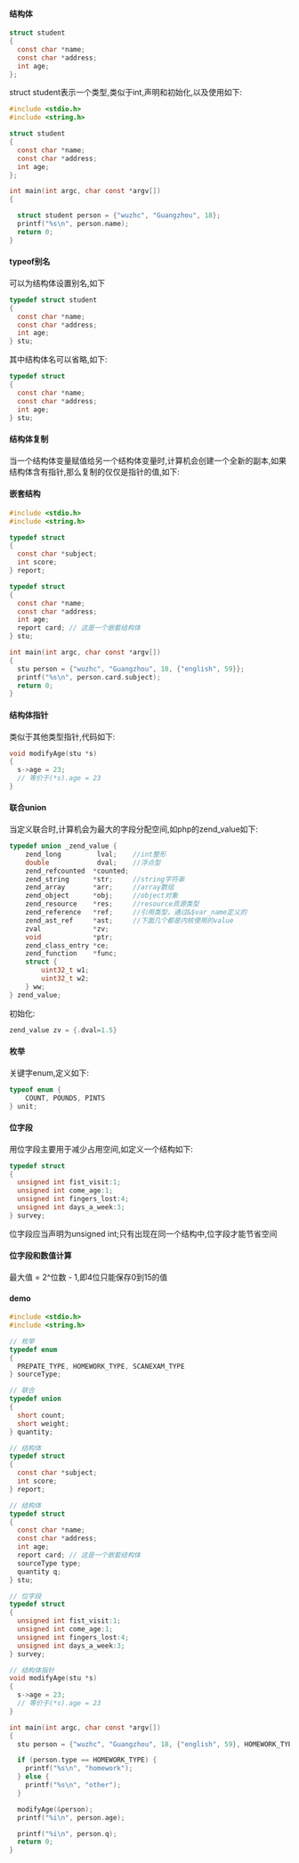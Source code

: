 #### 结构体
```c
struct student
{
  const char *name;
  const char *address;
  int age;
};
```
struct student表示一个类型,类似于int,声明和初始化,以及使用如下:
```c
#include <stdio.h>
#include <string.h>

struct student
{
  const char *name;
  const char *address;
  int age;
};

int main(int argc, char const *argv[])
{

  struct student person = {"wuzhc", "Guangzhou", 18};
  printf("%s\n", person.name);  
  return 0;
}
```

#### typeof别名
可以为结构体设置别名,如下
```c
typedef struct student
{
  const char *name;
  const char *address;
  int age;
} stu;
```
其中结构体名可以省略,如下:
```c
typedef struct 
{
  const char *name;
  const char *address;
  int age;
} stu;
```

#### 结构体复制
当一个结构体变量赋值给另一个结构体变量时,计算机会创建一个全新的副本,如果结构体含有指针,那么复制的仅仅是指针的值,如下:

#### 嵌套结构
```c
#include <stdio.h>
#include <string.h>

typedef struct 
{
  const char *subject;
  int score;
} report;

typedef struct 
{
  const char *name;
  const char *address;
  int age;
  report card; // 这是一个嵌套结构体
} stu;

int main(int argc, char const *argv[])
{
  stu person = {"wuzhc", "Guangzhou", 18, {"english", 59}};
  printf("%s\n", person.card.subject);
  return 0;
}
```

#### 结构体指针
类似于其他类型指针,代码如下:
```c
void modifyAge(stu *s) 
{
  s->age = 23;
  // 等价于(*s).age = 23
}
```

#### 联合union
当定义联合时,计算机会为最大的字段分配空间,如php的zend_value如下:
```c
typedef union _zend_value {
    zend_long         lval;    //int整形
    double            dval;    //浮点型
    zend_refcounted  *counted;
    zend_string      *str;     //string字符串
    zend_array       *arr;     //array数组
    zend_object      *obj;     //object对象
    zend_resource    *res;     //resource资源类型
    zend_reference   *ref;     //引用类型，通过&$var_name定义的
    zend_ast_ref     *ast;     //下面几个都是内核使用的value
    zval             *zv;
    void             *ptr;
    zend_class_entry *ce;
    zend_function    *func;
    struct {
        uint32_t w1;
        uint32_t w2;
    } ww;
} zend_value;
```
初始化:
```c
zend_value zv = {.dval=1.5}
```

#### 枚举
关键字enum,定义如下:
```c
typeof enum {
    COUNT, POUNDS, PINTS
} unit;
```

#### 位字段
用位字段主要用于减少占用空间,如定义一个结构如下:
```c
typedef struct 
{
  unsigned int fist_visit:1;
  unsigned int come_age:1;
  unsigned int fingers_lost:4;
  unsigned int days_a_week:3;
} survey;
```
位字段应当声明为unsigned int;只有出现在同一个结构中,位字段才能节省空间

#### 位字段和数值计算
最大值 = 2^位数 - 1,即4位只能保存0到15的值

#### demo
```c
#include <stdio.h>
#include <string.h>

// 枚举
typedef enum 
{
  PREPATE_TYPE, HOMEWORK_TYPE, SCANEXAM_TYPE
} sourceType;

// 联合
typedef union
{
  short count;
  short weight;
} quantity;

// 结构体
typedef struct 
{
  const char *subject;
  int score;
} report;

// 结构体
typedef struct 
{
  const char *name;
  const char *address;
  int age;
  report card; // 这是一个嵌套结构体
  sourceType type;
  quantity q;
} stu;

// 位字段
typedef struct 
{
  unsigned int fist_visit:1;
  unsigned int come_age:1;
  unsigned int fingers_lost:4;
  unsigned int days_a_week:3;
} survey;

// 结构体指针
void modifyAge(stu *s) 
{
  s->age = 23;
  // 等价于(*s).age = 23
}

int main(int argc, char const *argv[])
{
  stu person = {"wuzhc", "Guangzhou", 18, {"english", 59}, HOMEWORK_TYPE, {.weight=118}};

  if (person.type == HOMEWORK_TYPE) {
    printf("%s\n", "homework");
  } else {
    printf("%s\n", "other");
  }

  modifyAge(&person);
  printf("%i\n", person.age);

  printf("%i\n", person.q);
  return 0;
}
```